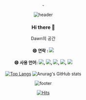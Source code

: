 <div align="center">-
  
![header](https://capsule-render.vercel.app/api?type=waving&color=gradient&height=150&section=header&text=DAWN%20home&fontSize=40&animation=fadeIn)

  ### Hi there 👋
Dawn의 공간

  #### 😄 연락 : <a href="#"><img src="https://img.shields.io/badge/노션-beige??style=for-the-badge&logo=Notion&logoColor=#000000"/></a>


  #### 😄 사용 언어: <img src="https://img.shields.io/badge/포토샵-beige??style=for-the-badge&logo=Adobe Photoshop&logoColor=31A8FF"/>, <img src="https://img.shields.io/badge/일러스트레이터-beige??style=for-the-badge&logo=Adobe Illustrator&logoColor=FF9A00"/>, <img src="https://img.shields.io/badge/CSS3-beige??style=for-the-badge&logo=CSS3&logoColor=1572B6"/>, <img src="https://img.shields.io/badge/JS-beige??style=for-the-badge&logo=JavaScript&logoColor=F7DF1E"/>, <img src="https://img.shields.io/badge/피그마-beige??style=for-the-badge&logo=figma&logoColor=F24E1E"/>
  
[![Top Langs](https://github-readme-stats.vercel.app/api/top-langs/?username=rlarbfl327)](https://github.com/anuraghazra/github-readme-stats)
![Anurag's GitHub stats](https://github-readme-stats.vercel.app/api?username=rlarbfl327)


![footer](https://capsule-render.vercel.app/api?type=waving&color=gradient&height=150&section=footer&text=&fontSize=40&animation=fadeIn)

[![Hits](https://hits.seeyoufarm.com/api/count/incr/badge.svg?url=https%3A%2F%2Fgithub.com%2Fochor%2Fochor&count_bg=%233DACC8&title_bg=%23131313&icon=azurepipelines.svg&icon_color=%23E7E7E7&title=%EB%B0%A9%EB%AC%B8%EC%9E%90%EC%88%98&edge_flat=false)](https://hits.seeyoufarm.com)
</div>



<!--
**ochor/ochor** is a ✨ _special_ ✨ repository because its `README.md` (this file) appears on your GitHub profile.
Here are some ideas to get you started:
- 🔭 I’m currently working on ...
- 🌱 I’m currently learning ...
- 👯 I’m looking to collaborate on ...
- 🤔 I’m looking for help with ...
- 💬 Ask me about ...
- 📫 How to reach me: ...
- ⚡ Fun fact: ...
-->
